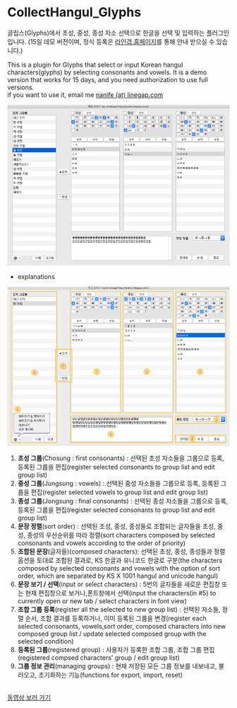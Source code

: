 # CollectHangul_Glyphs
글립스(Glyphs)에서 초성, 중성, 종성 자소 선택으로 한글을 선택 및 입력하는 플러그인입니다.
(15일 데모 버전이며, 정식 등록은 <a href="http://www.linegap.com/portfolio-items/collect-hangul-in-glyphs/">라인갭 홈페이지</a>를 통해 안내 받으실 수 있습니다.)

This is a plugin for Glyphs that select or input Korean hangul characters(glyphs) by selecting consonants and vowels. It is a demo version that works for 15 days, and you need authorization to use full versions.<br>if you want to use it, email me <a href="mailto:nanife@linegap.com">nanife (at) linegap.com</a>

![mainView00](./mainView-2.png)


* explanations

![mainView01](./mainView-1.png)

1. <b>초성 그룹</b>(Chosung : first consonants) : 선택된 초성 자소들을 그룹으로 등록, 등록된 그룹을 편집(register selected consonants to group list and edit group list)
2. <b>중성 그룹</b>(Jungsung : vowels) : 선택된 중성 자소들을 그룹으로 등록, 등록된 그룹을 편집(register selected vowels to group list and edit group list)
3. <b>종성 그룹</b>(Jongsung : final consonants) : 선택된 종성 자소들을 그룹으로 등록, 등록된 그룹을 편집(register selected consonants to group list and edit group list)
4. <b>문장 정렬</b>(sort order) : 선택된 초성, 중성, 종성들로 조합되는 글자들을 초성, 중성, 종성의 우선순위를 따라 정렬(sort characters composed by selected consonants and vowels according to the order of priority)
5. <b>조합된 문장</b>(글자들)(composed characters): 선택된 초성, 중성, 종성들과 정렬 옵션을 토대로 조합된 결과로, KS 한글과 유니코드 한글로 구분(the characters composed by selected consonants and vowels with the option of sort order, which are separated by KS X 1001 hangul and unicode hangul)
6. <b>문장 보기 / 선택</b>(input or select characters) : 5번의 글자들을 새로운 편집창 또는 현재 편집창으로 보거나,폰트창에서 선택(input the characters(in #5) to currently open or new tab / select characters in font view)
7. <b>조합 그룹 등록</b>(register all the selected to new group list) : 선택된 자소들, 정렬 순서, 조합 결과를 등록하거나, 이미 등록된 그룹을 변경(register each selected consonants, vowels,sort order, composed characters into new composed group list / update selected composed group with the selected condition)
8. <b>등록된 그룹</b>(registered group) : 사용자가 등록한 조합 그룹, 조합 그룹 편집(registered compsed characters' group / edit group list)
9. <b>그룹 정보 관리</b>(managing groups) : 현재 저장된 모든 그룹 정보를 내보내고, 불러오고, 초기화하는 기능(functions for export, import, reset)

<br>
<a href="https://youtu.be/eIovjJScv74">동영상 보러 가기</a>